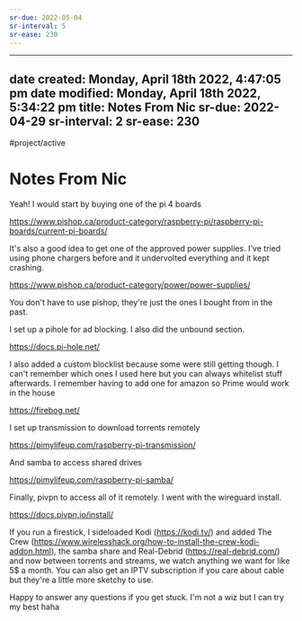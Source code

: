 ```yaml
---
sr-due: 2022-05-04
sr-interval: 5
sr-ease: 230
---
```


---
date created: Monday, April 18th 2022, 4:47:05 pm
date modified: Monday, April 18th 2022, 5:34:22 pm
title: Notes From Nic
sr-due: 2022-04-29
sr-interval: 2
sr-ease: 230
---
#project/active

# Notes From Nic

Yeah! I would start by buying one of the pi 4 boards

https://www.pishop.ca/product-category/raspberry-pi/raspberry-pi-boards/current-pi-boards/

It's also a good idea to get one of the approved power supplies. I've tried using phone chargers before and it undervolted everything and it kept crashing.

https://www.pishop.ca/product-category/power/power-supplies/

You don't have to use pishop, they're just the ones I bought from in the past.

I set up a pihole for ad blocking. I also did the unbound section.

https://docs.pi-hole.net/

I also added a custom blocklist because some were still getting though. I can't remember which ones I used here but you can always whitelist stuff afterwards. I remember having to add one for amazon so Prime would work in the house

https://firebog.net/

I set up transmission to download torrents remotely

https://pimylifeup.com/raspberry-pi-transmission/

And samba to access shared drives

https://pimylifeup.com/raspberry-pi-samba/

Finally, pivpn to access all of it remotely. I went with the wireguard install.

https://docs.pivpn.io/install/

If you run a firestick, I sideloaded Kodi (https://kodi.tv/) and added The Crew (https://www.wirelesshack.org/how-to-install-the-crew-kodi-addon.html), the samba share and Real-Debrid (https://real-debrid.com/) and now between torrents and streams, we watch anything we want for like 5$ a month. You can also get an IPTV subscription if you care about cable but they're a little more sketchy to use.

Happy to answer any questions if you get stuck. I'm not a wiz but I can try my best haha
